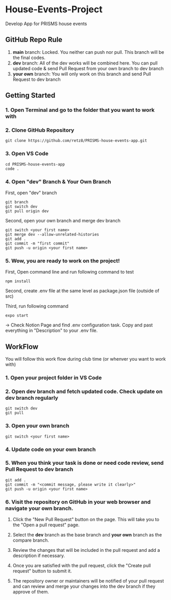 # House-Events-Project

Develop App for PRISMS house events

## GitHub Repo Rule

1. **main** branch: Locked. You neither can push nor pull. This branch will be the final codes.
2. **dev** branch: All of the dev works will be combined here.
   You can pull updated code & send Pull Request from your own branch to dev branch
3. **your own** branch: You will only work on this branch and send Pull Request to dev branch

## Getting Started

### 1. Open Terminal and go to the folder that you want to work with

### 2. Clone GitHub Repository

    git clone https://github.com/retz8/PRISMS-house-events-app.git

### 3. Open VS Code

    cd PRISMS-house-events-app
    code .

### 4. Open "dev" Branch & Your Own Branch

First, open "dev" branch

    git branch
    git switch dev
    git pull origin dev

Second, open your own branch and merge dev branch

    git switch <your first name>
    git merge dev --allow-unrelated-histories
    git add .
    git commit -m "first commit"
    git push -u origin <your first name>

### 5. Wow, you are ready to work on the project!

First, Open command line and run following command to test

    npm install

Second, create .env file at the same level as package.json file (outside of src)

Third, run following command

    expo start

-> Check Notion Page and find .env configuration task. Copy and past everything in "Description" to your .env file.

## WorkFlow

You will follow this work flow during club time (or whenver you want to work with)

### 1. Open your project folder in VS Code

### 2. Open dev branch and fetch updated code. Check update on dev branch regularly

    git switch dev
    git pull

### 3. Open your own branch

    git switch <your first name>

### 4. Update code on your own branch

### 5. When you think your task is done or need code review, send Pull Request to dev branch

    git add .
    git commit -m "<commit message, please write it clearly>"
    git push -u origin <your first name>

### 6. Visit the repository on GitHub in your web browser and navigate your own branch.

1. Click the "New Pull Request" button on the page. This will take you to the "Open a pull request" page.

2. Select the **dev** branch as the base branch and **your own** branch as the compare branch.

3. Review the changes that will be included in the pull request and add a description if necessary.

4. Once you are satisfied with the pull request, click the "Create pull request" button to submit it.

5. The repository owner or maintainers will be notified of your pull request and can review and merge your changes into the dev branch if they approve of them.
